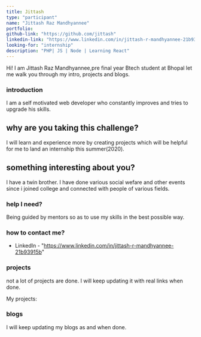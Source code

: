 ```yaml
---
title: Jittash
type: "participant"
name: "Jittash Raz Mandhyannee"
portfolio: 
github-link: "https://github.com/jittash"
linkedin-link: "https://www.linkedin.com/in/jittash-r-mandhyannee-21b93915b"
looking-for: "internship"
description: "PHP| JS | Node | Learning React"
---
```


Hi! I am Jittash Raz Mandhyannee,pre final year Btech student at Bhopal let me walk you through my intro, projects and blogs.

### introduction

I am a self motivated web developer who constantly improves and tries to upgrade his skills.

## why are you taking this challenge?

I will learn and experience more by creating projects which will be helpful for me to land an internship this summer(2020).

## something interesting about you?

I have a twin brother.
I have done various social wefare and other events since i joined college and connected with people of various fields. 

### help I need?

Being guided by mentors so as to use my skills in the best possible way.

### how to contact me?

- LinkedIn - "https://www.linkedin.com/in/jittash-r-mandhyannee-21b93915b"

### projects

not a lot of projects are done. I will keep updating it with real links when done.

My projects:

### blogs

I will keep updating my blogs as and when done.

